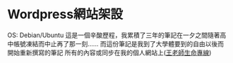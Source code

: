 # Wordpress網站架設
OS: Debian/Ubuntu
這是一個辛酸歷程，我累積了三年的筆記在一夕之間隨著高中帳號凍結而中止再了那一刻......
而這份筆記是我到了大學體要到的自由以後而開始重新撰寫的筆記
所有的內容或同步在我的個人網站上([王老師生命專線](https://www.jw-albert.tw))
